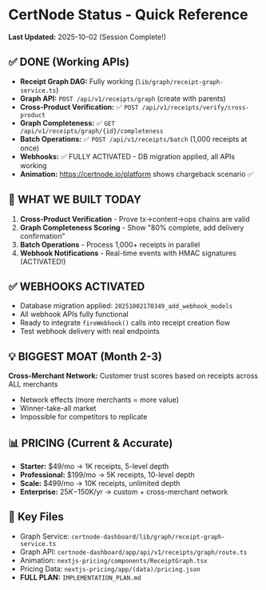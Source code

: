 # CertNode Status - Quick Reference
**Last Updated:** 2025-10-02 (Session Complete!)

## ✅ DONE (Working APIs)
- **Receipt Graph DAG:** Fully working (`lib/graph/receipt-graph-service.ts`)
- **Graph API:** `POST /api/v1/receipts/graph` (create with parents)
- **Cross-Product Verification:** ✅ `POST /api/v1/receipts/verify/cross-product`
- **Graph Completeness:** ✅ `GET /api/v1/receipts/graph/{id}/completeness`
- **Batch Operations:** ✅ `POST /api/v1/receipts/batch` (1,000 receipts at once)
- **Webhooks:** ✅ FULLY ACTIVATED - DB migration applied, all APIs working
- **Animation:** https://certnode.io/platform shows chargeback scenario ✅

## 🎉 WHAT WE BUILT TODAY
1. **Cross-Product Verification** - Prove tx→content→ops chains are valid
2. **Graph Completeness Scoring** - Show "80% complete, add delivery confirmation"
3. **Batch Operations** - Process 1,000+ receipts in parallel
4. **Webhook Notifications** - Real-time events with HMAC signatures (ACTIVATED!)

## ✅ WEBHOOKS ACTIVATED
- Database migration applied: `20251002170349_add_webhook_models`
- All webhook APIs fully functional
- Ready to integrate `fireWebhook()` calls into receipt creation flow
- Test webhook delivery with real endpoints

## 💡 BIGGEST MOAT (Month 2-3)
**Cross-Merchant Network:** Customer trust scores based on receipts across ALL merchants
- Network effects (more merchants = more value)
- Winner-take-all market
- Impossible for competitors to replicate

## 📊 PRICING (Current & Accurate)
- **Starter:** $49/mo → 1K receipts, 5-level depth
- **Professional:** $199/mo → 5K receipts, 10-level depth
- **Scale:** $499/mo → 10K receipts, unlimited depth
- **Enterprise:** $25K-$150K/yr → custom + cross-merchant network

## 🔗 Key Files
- Graph Service: `certnode-dashboard/lib/graph/receipt-graph-service.ts`
- Graph API: `certnode-dashboard/app/api/v1/receipts/graph/route.ts`
- Animation: `nextjs-pricing/components/ReceiptGraph.tsx`
- Pricing Data: `nextjs-pricing/app/(data)/pricing.json`
- **FULL PLAN:** `IMPLEMENTATION_PLAN.md`
